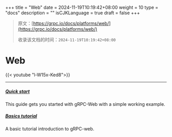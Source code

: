 +++
title = "Web"
date = 2024-11-19T10:19:42+08:00
weight = 10
type = "docs"
description = ""
isCJKLanguage = true
draft = false
+++

> 原文：[https://grpc.io/docs/platforms/web/](https://grpc.io/docs/platforms/web/)
>
> 收录该文档的时间：`2024-11-19T10:19:42+08:00`

# Web

{{< youtube "l-W15x-Ked8">}}



------

##### [Quick start](https://grpc.io/docs/platforms/web/quickstart/)

This guide gets you started with gRPC-Web with a simple working example.

##### [Basics tutorial](https://grpc.io/docs/platforms/web/basics/)

A basic tutorial introduction to gRPC-web.
